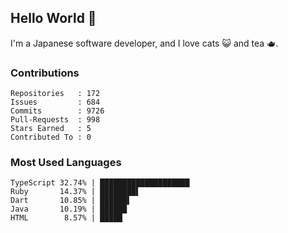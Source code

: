 ## Hello World 👋

I'm a Japanese software developer, and I love cats 😺 and tea 🫖.

### Contributions

    Repositories   : 172
    Issues         : 684
    Commits        : 9726
    Pull-Requests  : 998
    Stars Earned   : 5
    Contributed To : 0

### Most Used Languages

    TypeScript 32.74% | ████████████████████
    Ruby       14.37% | ████████▌
    Dart       10.85% | ██████▌
    Java       10.19% | ██████
    HTML        8.57% | █████
